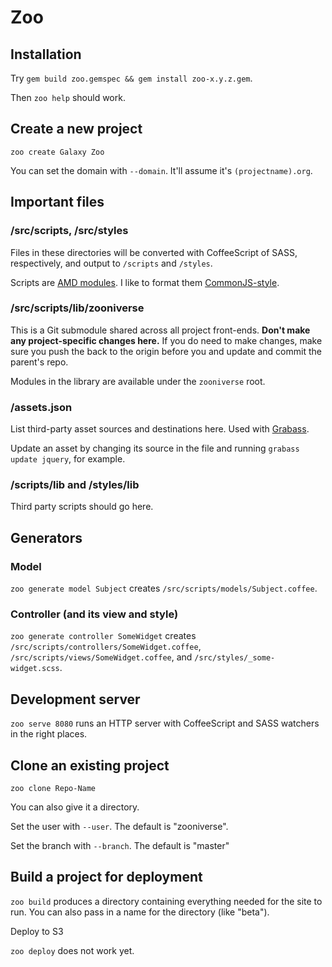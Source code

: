 Zoo
===

Installation
------------

Try `gem build zoo.gemspec && gem install zoo-x.y.z.gem`.

Then `zoo help` should work.

Create a new project
--------------------

`zoo create Galaxy Zoo`

You can set the domain with `--domain`. It'll assume it's `(projectname).org`.

Important files
---------------

### /src/scripts, /src/styles

Files in these directories will be converted with CoffeeScript of SASS, respectively, and output to `/scripts` and `/styles`.

Scripts are [AMD modules](http://requirejs.org/docs/api.html#define). I like to format them [CommonJS-style](http://requirejs.org/docs/commonjs.html).

### /src/scripts/lib/zooniverse

This is a Git submodule shared across all project front-ends. **Don't make any project-specific changes here.** If you do need to make changes, make sure you push the back to the origin before you and update and commit the parent's repo.

Modules in the library are available under the `zooniverse` root.

### /assets.json

List third-party asset sources and destinations here. Used with [Grabass](https://github.com/brian-c/grabass/).

Update an asset by changing its source in the file and running `grabass update jquery`, for example.

### /scripts/lib and /styles/lib

Third party scripts should go here.

Generators
----------

### Model

`zoo generate model Subject` creates `/src/scripts/models/Subject.coffee`.

### Controller (and its view and style)

`zoo generate controller SomeWidget` creates `/src/scripts/controllers/SomeWidget.coffee`, `/src/scripts/views/SomeWidget.coffee`, and `/src/styles/_some-widget.scss`.

Development server
------------------

`zoo serve 8080` runs an HTTP server with CoffeeScript and SASS watchers in the right places.

Clone an existing project
-------------------------

`zoo clone Repo-Name`

You can also give it a directory.

Set the user with `--user`. The default is "zooniverse".

Set the branch with `--branch`. The default is "master"

Build a project for deployment
------------------------------

`zoo build` produces a directory containing everything needed for the site to run.  You can also pass in a name for the directory (like "beta").

Deploy to S3

`zoo deploy` does not work yet.
